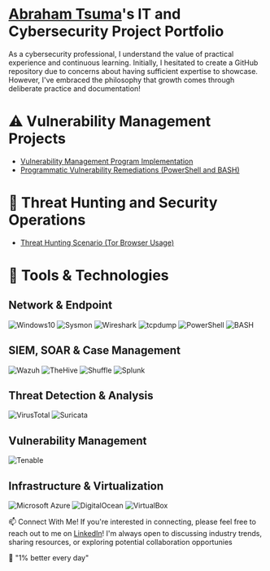 # **[Abraham Tsuma](https://www.linkedin.com/in/abraham-t-992ba810a/)'s IT and Cybersecurity Project Portfolio**

As a cybersecurity professional, I understand the value of practical experience and continuous learning. Initially, I hesitated to create a GitHub repository due to concerns about having sufficient expertise to showcase. However, I've embraced the philosophy that growth comes through deliberate practice and documentation!


# ⚠️ Vulnerability Management Projects

* [Vulnerability Management Program Implementation](https://github.com/TsumaA/Vulnerability-Management-Program/blob/main/README.md)
* [Programmatic Vulnerability Remediations (PowerShell and BASH)](https://github.com/TsumaA/Remidiation-Automation/tree/main)

# 🚨 Threat Hunting and Security Operations

* [Threat Hunting Scenario (Tor Browser Usage)](https://github.com/TsumaA/threat-hunting-scenario-tor/tree/main)

# 🧰 Tools & Technologies

## Network & Endpoint
![Windows10](https://img.shields.io/badge/OS-Windows10-blue)
![Sysmon](https://img.shields.io/badge/Tool-Sysmon%20%2B%20Windows%20Event%20Logs-lightgrey)
![Wireshark](https://img.shields.io/badge/Tool-Wireshark-blue)
![tcpdump](https://img.shields.io/badge/Tool-tcpdump-lightgrey)
![PowerShell](https://img.shields.io/badge/Scripting-PowerShell-darkblue)
![BASH](https://img.shields.io/badge/Scripting-BASH-yellow)

## SIEM, SOAR & Case Management
![Wazuh](https://img.shields.io/badge/Tool-Wazuh-blue)
![TheHive](https://img.shields.io/badge/Tool-TheHive-orange)
![Shuffle](https://img.shields.io/badge/Tool-Shuffle-brightgreen)
![Splunk](https://img.shields.io/badge/SIEM-Splunk-black)

## Threat Detection & Analysis
![VirusTotal](https://img.shields.io/badge/Tool-VirusTotal-lightblue)
![Suricata](https://img.shields.io/badge/NIDS-Suricata-red)

## Vulnerability Management
![Tenable](https://img.shields.io/badge/Tool-Tenable-red)

## Infrastructure & Virtualization
![Microsoft Azure](https://img.shields.io/badge/Cloud-Microsoft%20Azure-0078D4)
![DigitalOcean](https://img.shields.io/badge/Cloud-DigitalOcean-1da1f2)
![VirtualBox](https://img.shields.io/badge/VM-VirtualBox-blueviolet)

📫 Connect With Me!
If you're interested in connecting, please feel free to reach out to me on [LinkedIn](https://www.linkedin.com/in/abraham-t-992ba810a/)! I'm always open to discussing industry trends, sharing resources, or exploring potential collaboration opportunies

🚀 "1% better every day"
